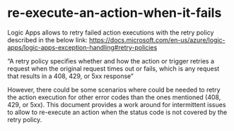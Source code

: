 # re-execute-an-action-when-it-fails

Logic Apps allows to retry failed action executions with the retry policy described in the below link:
https://docs.microsoft.com/en-us/azure/logic-apps/logic-apps-exception-handling#retry-policies 

“A retry policy specifies whether and how the action or trigger retries a request when the original request times out or fails, which is any request that results in a 408, 429, or 5xx response”

However, there could be some scenarios where could be needed to retry the action execution for other error codes than the ones mentioned (408, 429, or 5xx). This document provides a work around for intermittent issues to allow to re-execute an action when the status code is not covered by the retry policy.
